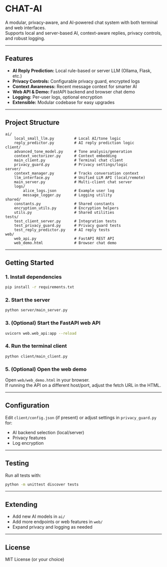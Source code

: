 # CHAT-AI

A modular, privacy-aware, and AI-powered chat system with both terminal and web interfaces.  
Supports local and server-based AI, context-aware replies, privacy controls, and robust logging.

---

## Features

- **AI Reply Prediction:** Local rule-based or server LLM (Ollama, Flask, etc.)
- **Privacy Controls:** Configurable privacy guard, encrypted logs
- **Context Awareness:** Recent message context for smarter AI
- **Web API & Demo:** FastAPI backend and browser chat demo
- **Logging:** Per-user logs, optional encryption
- **Extensible:** Modular codebase for easy upgrades

---

## Project Structure

```
ai/
    local_small_llm.py         # Local AI/tone logic
    reply_predictor.py         # AI reply prediction logic
client/
    advanced_tone_model.py     # Tone analysis/generation
    context_vectorizer.py      # Context embedding
    main_client.py             # Terminal chat client
    privacy_guard.py           # Privacy settings/logic
server/
    context_manager.py         # Tracks conversation context
    llm_interface.py           # Unified LLM API (local/remote)
    main_server.py             # Multi-client chat server
    logs/
        alice_logs.json        # Example user log
        message_logger.py      # Logging utility
shared/
    constants.py               # Shared constants
    encryption_utils.py        # Encryption helpers
    utils.py                   # Shared utilities
tests/
    test_client_server.py      # Integration tests
    test_privacy_guard.py      # Privacy guard tests
    test_reply_predictor.py    # AI reply tests
web/
    web_api.py                 # FastAPI REST API
    web_demo.html              # Browser chat demo
```

---

## Getting Started

### 1. Install dependencies

```bash
pip install -r requirements.txt
```

### 2. Start the server

```bash
python server/main_server.py
```

### 3. (Optional) Start the FastAPI web API

```bash
uvicorn web.web_api:app --reload
```

### 4. Run the terminal client

```bash
python client/main_client.py
```

### 5. (Optional) Open the web demo

Open `web/web_demo.html` in your browser.  
If running the API on a different host/port, adjust the fetch URL in the HTML.

---

## Configuration

Edit `client/config.json` (if present) or adjust settings in `privacy_guard.py` for:
- AI backend selection (local/server)
- Privacy features
- Log encryption

---

## Testing

Run all tests with:

```bash
python -m unittest discover tests
```

---

## Extending

- Add new AI models in `ai/`
- Add more endpoints or web features in `web/`
- Expand privacy and logging as needed

---

## License

MIT License (or your choice)